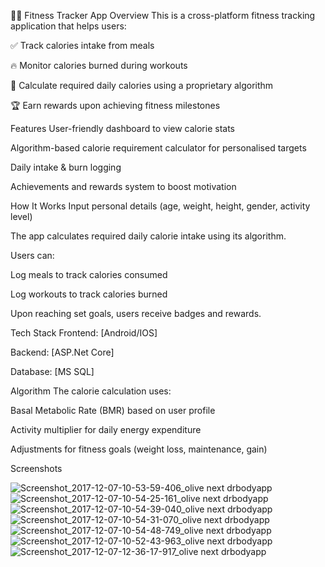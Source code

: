 🏋️‍♀️ Fitness Tracker App
Overview
This is a cross-platform fitness tracking application that helps users:

✅ Track calories intake from meals

🔥 Monitor calories burned during workouts

🎯 Calculate required daily calories using a proprietary algorithm

🏆 Earn rewards upon achieving fitness milestones

Features
User-friendly dashboard to view calorie stats

Algorithm-based calorie requirement calculator for personalised targets

Daily intake & burn logging

Achievements and rewards system to boost motivation

How It Works
Input personal details (age, weight, height, gender, activity level)

The app calculates required daily calorie intake using its algorithm.

Users can:

Log meals to track calories consumed

Log workouts to track calories burned

Upon reaching set goals, users receive badges and rewards.

Tech Stack
Frontend: [Android/IOS]

Backend: [ASP.Net Core]

Database: [MS SQL]


Algorithm
The calorie calculation uses:

Basal Metabolic Rate (BMR) based on user profile

Activity multiplier for daily energy expenditure

Adjustments for fitness goals (weight loss, maintenance, gain)


Screenshots

![Screenshot_2017-12-07-10-53-59-406_olive next drbodyapp](https://github.com/user-attachments/assets/154460b7-c787-426c-8d63-7ff646fd1805)
![Screenshot_2017-12-07-10-54-25-161_olive next drbodyapp](https://github.com/user-attachments/assets/b7a6945f-7561-4dd9-bde9-51e862ff40fe)
![Screenshot_2017-12-07-10-54-39-040_olive next drbodyapp](https://github.com/user-attachments/assets/2dfeab2b-5b40-49e7-96af-ffd01aec8d85)
![Screenshot_2017-12-07-10-54-31-070_olive next drbodyapp](https://github.com/user-attachments/assets/953a6d19-1676-44b2-a779-0f54fa8978f1)
![Screenshot_2017-12-07-10-54-48-749_olive next drbodyapp](https://github.com/user-attachments/assets/cc99423c-bbbc-4568-916c-38710e119a2c)
![Screenshot_2017-12-07-10-52-43-963_olive next drbodyapp](https://github.com/user-attachments/assets/4c72061e-e397-4fe3-9188-1bd7b18fc28e)
![Screenshot_2017-12-07-12-36-17-917_olive next drbodyapp](https://github.com/user-attachments/assets/c91f5878-3932-421c-a198-a13e4707aee6)



